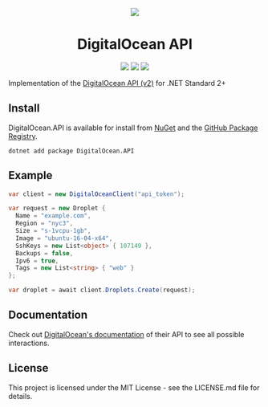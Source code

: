 <p align="center">
  <img src="https://i.imgur.com/llqIpX6.png">
</p>
<h1 align="center">
  DigitalOcean API
</h1>
<p align="center">
  <a href="https://actions-badge.atrox.dev/trmcnvn/DigitalOcean.API/goto"><img src="https://img.shields.io/endpoint.svg?url=https%3A%2F%2Factions-badge.atrox.dev%2Ftrmcnvn%2FDigitalOcean.API%2Fbadge&label=build&logo=none"></a>
  <a href="https://www.nuget.org/packages/DigitalOcean.API"><img src="https://img.shields.io/nuget/v/DigitalOcean.API.svg"></a>
  <a href="https://app.fossa.com/projects/git%2Bgithub.com%2Ftrmcnvn%2FDigitalOcean.API?ref=badge_shield"><img src="https://app.fossa.com/api/projects/git%2Bgithub.com%2Ftrmcnvn%2FDigitalOcean.API.svg?type=shield"></a>
</p>

Implementation of the [DigitalOcean API (v2)](https://developers.digitalocean.com/documentation/v2/#introduction) for .NET Standard 2+

## Install

DigitalOcean.API is available for install from [NuGet](https://www.nuget.org/packages/DigitalOcean.API) and the [GitHub Package Registry](https://github.com/trmcnvn/DigitalOcean.API/packages).

```
dotnet add package DigitalOcean.API
```

## Example

```csharp
var client = new DigitalOceanClient("api_token");

var request = new Droplet {
  Name = "example.com",
  Region = "nyc3",
  Size = "s-1vcpu-1gb",
  Image = "ubuntu-16-04-x64",
  SshKeys = new List<object> { 107149 },
  Backups = false,
  Ipv6 = true,
  Tags = new List<string> { "web" }
};

var droplet = await client.Droplets.Create(request);
```

## Documentation

Check out [DigitalOcean's documentation](https://developers.digitalocean.com/documentation/v2/#introduction) of their API to see all possible interactions.

## License

This project is licensed under the MIT License - see the LICENSE.md file for details.
